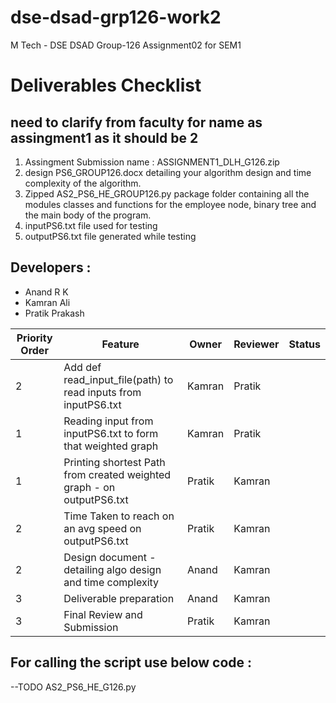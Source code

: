 # dse-dsad-grp126-work2
M Tech - DSE DSAD Group-126 Assignment02 for SEM1

# Deliverables Checklist
## need to clarify from faculty for name as assingment1 as it should be 2
1. Assingment Submission name :  ASSIGNMENT1_DLH_G126.zip 
2. design PS6_GROUP126.docx detailing your algorithm design and time complexity of the algorithm.
3. Zipped AS2_PS6_HE_GROUP126.py  package folder containing all the modules classes and functions for the employee node, binary tree and the main body of the program.
4. inputPS6.txt file used for testing
5. outputPS6.txt file generated while testing

## Developers :
- Anand R K
- Kamran Ali
- Pratik Prakash

| Priority Order  | Feature |Owner |Reviewer |Status|
| ------------- | ------------- |------------- |------------- |------------- |
| 2  | Add def read_input_file(path) to read inputs from inputPS6.txt  | Kamran  | Pratik |
| 1 | Reading input from inputPS6.txt to form that weighted graph  |  Kamran| Pratik |
| 1 | Printing shortest Path from created weighted graph - on outputPS6.txt | Pratik | Kamran |
| 2 | Time Taken to reach on an avg speed on outputPS6.txt | Pratik |  Kamran |
| 2 | Design document - detailing algo design and time complexity | Anand | Kamran |
| 3 | Deliverable preparation | Anand | Kamran  |
| 3 | Final Review and Submission | Pratik | Kamran  |

## For calling the script use below code :
--TODO
AS2_PS6_HE_G126.py
